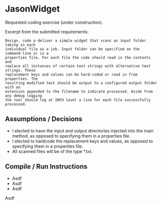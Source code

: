 # JasonWidget
Requested coding exercise (under construction).

Excerpt from the submitted requirements: 

    Design, code a deliver a simple widget that scans an input folder taking in each
    individual file as a job. Input folder can be specified on the command-line or in a
    properties file. For each file the code should read in the contents and
    replace all instances of certain text strings with alternative text strings. These
    replacement keys and values can be hard-coded or read in from properties. The
    resulting modified text should be output to a configured output folder with an
    extension appended to the filename to indicate processed. Aside from any debug logging
    the tool should log at INFO level a line for each file successfully processed.

## Assumptions / Decisions

* I elected to have the input and output directories injected into the main method, as opposed to specifying them in a properties file.
* I elected to hardcode the replacement keys and values, as opposed to specifying them in a properties file.
* All scanned files will be of the type *.txt.

## Compile / Run Instructions

* Asdf
* Asdf
* Asdf

Asdf
